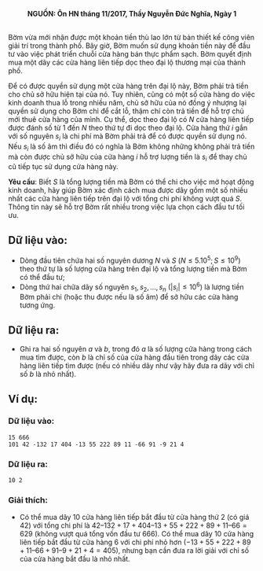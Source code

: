 **<center>NGUỒN: Ôn HN tháng 11/2017, Thầy Nguyễn Đức Nghĩa, Ngày 1</center>**
<br>

Bờm vừa mới nhận được một khoản tiền thù lao lớn từ bản thiết kế công viên giải trí trong thành phố. Bây giờ, Bờm muốn sử dụng khoản tiền này để đầu tư vào việc phát triển chuỗi cửa hàng bán thực phẩm sạch. Bờm quyết định mua một dãy các cửa hàng liên tiếp dọc theo đại lộ thương mại của thành phố.

Để có được quyền sử dụng một cửa hàng trên đại lộ này, Bờm phải trả tiền cho chủ sở hữu hiện tại của nó. Tuy nhiên, cũng có một số cửa hàng do việc kinh doanh thua lỗ trong nhiều năm, chủ sở hữu của nó đồng ý nhượng lại quyền sử dụng cho Bờm chỉ để cắt lỗ, thậm chí còn trả tiền để hỗ trợ chủ mới thuê cửa hàng của mình. Cụ thể, dọc theo đại lộ có $N$ cửa hàng liên tiếp được đánh số từ $1$ đến $N$ theo thứ tự đi dọc theo đại lộ. Cửa hàng thứ $i$ gắn với số nguyên $s_i$ là chi phí mà Bờm phải trả để có được quyền sử dụng nó. Nếu $s_i$ là số âm thì điều đó có nghĩa là Bờm không những không phải trả tiền mà còn được chủ sở hữu của cửa hàng $i$ hỗ trợ lượng tiền là $s_i$ để thay chủ cũ tiếp tục sử dụng cửa hàng này.

**Yêu cầu**: Biết $S$ là tổng lượng tiền mà Bờm có thể chi cho việc mở hoạt động kinh doanh, hãy giúp Bờm xác định cách mua được dãy gồm một số nhiều nhất các cửa hàng liên tiếp trên đại lộ với tổng chi phí không vượt quá $S$. Thông tin này sẽ hỗ trợ Bờm rất nhiều trong việc lựa chọn cách đầu tư tối ưu.

## Dữ liệu vào:
- Dòng đầu tiên chứa hai số nguyên dương $N$ và $S\ (N ≤ 5.10^5; S ≤ 10^9)$ theo thứ tự là số lượng cửa hàng trên đại lộ và tổng lượng tiền mà Bờm có thể đầu tư;
- Dòng thứ hai chữa dãy số nguyên $s_1, s_2, …, s_n\ (| s_i | ≤ 10^6)$ là lượng tiền Bờm phải chi (hoặc thu được nếu là số âm) để sở hữu các cửa hàng tương ứng.

## Dữ liệu ra:
- Ghi ra hai số nguyên $a$ và $b$, trong đó $a$ là số lượng cửa hàng trong cách mua tìm được, còn $b$ là chỉ số của cửa hàng đầu tiên trong dãy các cửa hàng liên tiếp tìm được (nếu có nhiều dãy như vậy hãy đưa ra dãy với chỉ số $b$ là nhỏ nhất).

## Ví dụ:
### Dữ liệu vào:
```
15 666
101 42 -132 17 404 -13 55 222 89 11 -66 91 -9 21 4
```
### Dữ liệu ra:
```
10 2
```

### Giải thích:
- Có thể mua dãy $10$ cửa hàng liên tiếp bắt đầu từ cửa hàng thứ $2$ (có giá $42$) với tổng chi phí là $42 – 132 + 17 + 404 – 13 + 55 + 222 + 89 + 11 – 66 = 629$ (không vượt quá tổng vốn đầu tư $666$). Có thể mua dãy $10$ cửa hàng liên tiếp bắt đầu từ cửa hàng $6$ với chi phí nhỏ hơn $(-13 + 55 + 222 + 89 + 11 – 66 + 91 – 9 + 21 + 4 = 405)$, nhưng bạn cần đưa ra lời giải với chỉ số của cửa hàng bắt đầu là nhỏ nhất.
